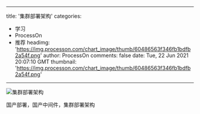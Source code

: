 
---
title: '集群部署架构'
categories: 
 - 学习
 - ProcessOn
 - 推荐
headimg: 'https://img.processon.com/chart_image/thumb/60486563f346fb1bdfb2a54f.png'
author: ProcessOn
comments: false
date: Tue, 22 Jun 2021 20:07:10 GMT
thumbnail: 'https://img.processon.com/chart_image/thumb/60486563f346fb1bdfb2a54f.png'
---

<div>   
<img class="thumb" alt="集群部署架构" src="https://img.processon.com/chart_image/thumb/60486563f346fb1bdfb2a54f.png" referrerpolicy="no-referrer">
<p>国产部署，国产中间件，集群部署架构</p>  
</div>
            